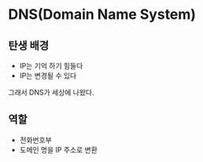 # DNS(Domain Name System)
## 탄생 배경
* IP는 기억 하기 힘들다
* IP는 변경될 수 있다

그래서 DNS가 세상에 나왔다.
## 역할
* 전화번호부
* 도메인 명을 IP 주소로 변환